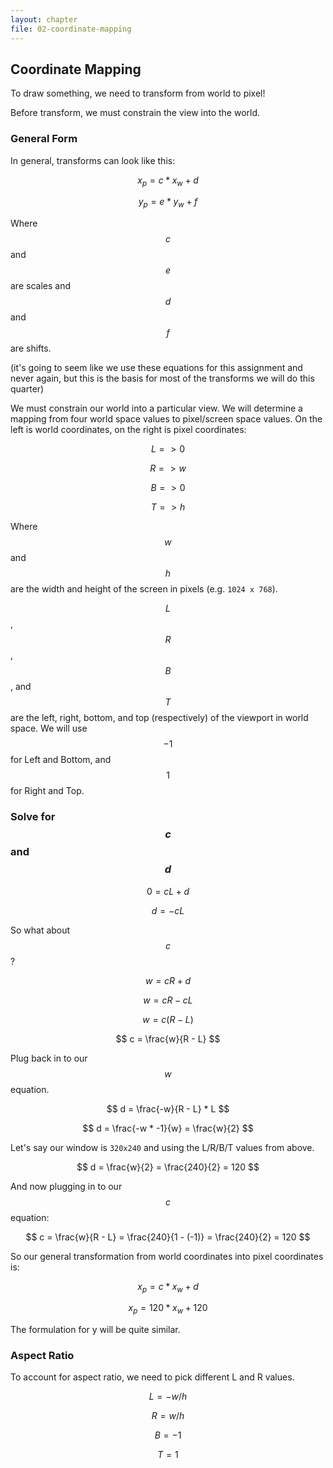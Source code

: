 ```yaml
---
layout: chapter
file: 02-coordinate-mapping
---
```



## Coordinate Mapping

To draw something, we need to transform from world to pixel!

Before transform, we must constrain the view into the world.


### General Form

In general, transforms can look like this:

$$ x_p = c * x_w + d $$

$$ y_p = e * y_w + f $$

Where $$ c $$ and $$ e $$ are scales and $$ d $$ and $$ f $$ are shifts.

(it's going to seem like we use these equations for this assignment and never again, but this is the basis for most of the transforms we will do this quarter)


We must constrain our world into a particular view.
We will determine a mapping from four world space values to pixel/screen space values.
On the left is world coordinates, on the right is pixel coordinates:

$$ L => 0 $$

$$ R => w $$

$$ B => 0 $$

$$ T => h $$

Where $$ w $$ and $$ h $$ are the width and height of the screen in pixels (e.g. `1024 x 768`).

$$ L $$, $$ R $$, $$ B $$, and $$ T $$ are the left, right, bottom, and top (respectively) of the viewport in world space.
We will use $$ -1 $$ for Left and Bottom, and $$ 1 $$ for Right and Top.


### Solve for $$ c $$ and $$ d $$

$$ 0 = c L + d $$

$$ d = - c L $$

So what about $$ c $$?

$$ w = c R + d $$

$$ w = c R - c L $$

$$ w = c ( R - L ) $$

$$ c = \frac{w}{R - L} $$

Plug back in to our $$ w $$ equation.

$$ d = \frac{-w}{R - L} * L $$

$$ d = \frac{-w * -1}{w} = \frac{w}{2} $$

Let's say our window is `320x240` and using the L/R/B/T values from above.

$$ d = \frac{w}{2} = \frac{240}{2} = 120 $$

And now plugging in to our $$ c $$ equation:

$$ c = \frac{w}{R - L} = \frac{240}{1 - (-1)} = \frac{240}{2} = 120 $$

So our general transformation from world coordinates into pixel coordinates is:

$$ x_p = c * x_w + d $$

$$ x_p = 120 * x_w + 120 $$

The formulation for y will be quite similar.


### Aspect Ratio

To account for aspect ratio, we need to pick different L and R values.

$$ L = -w / h $$

$$ R = w / h $$

$$ B = -1 $$

$$ T = 1 $$


